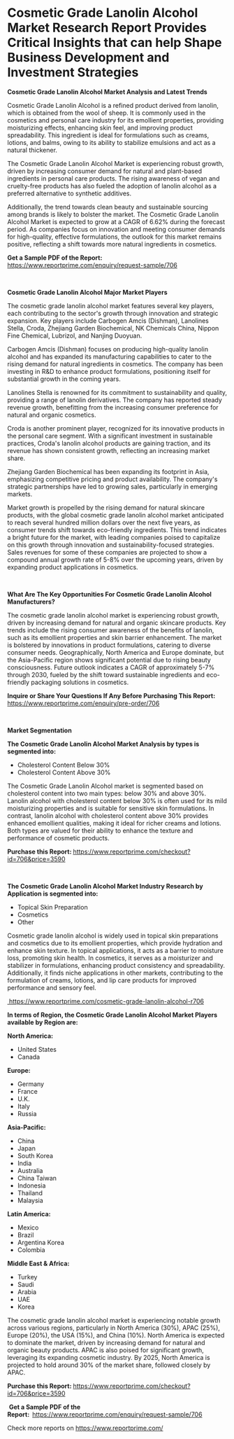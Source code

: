 <p><h1>Cosmetic Grade Lanolin Alcohol Market Research Report Provides Critical Insights that can help Shape Business Development and Investment Strategies</h1></p><p><strong>Cosmetic Grade Lanolin Alcohol Market Analysis and Latest Trends</strong></p>
<p><p>Cosmetic Grade Lanolin Alcohol is a refined product derived from lanolin, which is obtained from the wool of sheep. It is commonly used in the cosmetics and personal care industry for its emollient properties, providing moisturizing effects, enhancing skin feel, and improving product spreadability. This ingredient is ideal for formulations such as creams, lotions, and balms, owing to its ability to stabilize emulsions and act as a natural thickener.</p><p>The Cosmetic Grade Lanolin Alcohol Market is experiencing robust growth, driven by increasing consumer demand for natural and plant-based ingredients in personal care products. The rising awareness of vegan and cruelty-free products has also fueled the adoption of lanolin alcohol as a preferred alternative to synthetic additives. </p><p>Additionally, the trend towards clean beauty and sustainable sourcing among brands is likely to bolster the market. The Cosmetic Grade Lanolin Alcohol Market is expected to grow at a CAGR of 6.62% during the forecast period. As companies focus on innovation and meeting consumer demands for high-quality, effective formulations, the outlook for this market remains positive, reflecting a shift towards more natural ingredients in cosmetics.</p></p>
<p><strong>Get a Sample PDF of the Report:&nbsp;</strong> <a href="https://www.reportprime.com/enquiry/request-sample/706?utm_campaign=2603&utm_medium=2&utm_source=Github&utm_content=ia&utm_term=18032025&utm_id=cosmetic-grade-lanolin-alcohol">https://www.reportprime.com/enquiry/request-sample/706</a></p>
<p>&nbsp;</p>
<p><strong>Cosmetic Grade Lanolin Alcohol Major Market Players</strong></p>
<p><p>The cosmetic grade lanolin alcohol market features several key players, each contributing to the sector's growth through innovation and strategic expansion. Key players include Carbogen Amcis (Dishman), Lanolines Stella, Croda, Zhejiang Garden Biochemical, NK Chemicals China, Nippon Fine Chemical, Lubrizol, and Nanjing Duoyuan.</p><p>Carbogen Amcis (Dishman) focuses on producing high-quality lanolin alcohol and has expanded its manufacturing capabilities to cater to the rising demand for natural ingredients in cosmetics. The company has been investing in R&D to enhance product formulations, positioning itself for substantial growth in the coming years.</p><p>Lanolines Stella is renowned for its commitment to sustainability and quality, providing a range of lanolin derivatives. The company has reported steady revenue growth, benefitting from the increasing consumer preference for natural and organic cosmetics.</p><p>Croda is another prominent player, recognized for its innovative products in the personal care segment. With a significant investment in sustainable practices, Croda's lanolin alcohol products are gaining traction, and its revenue has shown consistent growth, reflecting an increasing market share.</p><p>Zhejiang Garden Biochemical has been expanding its footprint in Asia, emphasizing competitive pricing and product availability. The company's strategic partnerships have led to growing sales, particularly in emerging markets.</p><p>Market growth is propelled by the rising demand for natural skincare products, with the global cosmetic grade lanolin alcohol market anticipated to reach several hundred million dollars over the next five years, as consumer trends shift towards eco-friendly ingredients. This trend indicates a bright future for the market, with leading companies poised to capitalize on this growth through innovation and sustainability-focused strategies. Sales revenues for some of these companies are projected to show a compound annual growth rate of 5-8% over the upcoming years, driven by expanding product applications in cosmetics.</p></p>
<p>&nbsp;</p>
<p><strong>What Are The Key Opportunities For Cosmetic Grade Lanolin Alcohol Manufacturers?</strong></p>
<p><p>The cosmetic grade lanolin alcohol market is experiencing robust growth, driven by increasing demand for natural and organic skincare products. Key trends include the rising consumer awareness of the benefits of lanolin, such as its emollient properties and skin barrier enhancement. The market is bolstered by innovations in product formulations, catering to diverse consumer needs. Geographically, North America and Europe dominate, but the Asia-Pacific region shows significant potential due to rising beauty consciousness. Future outlook indicates a CAGR of approximately 5-7% through 2030, fueled by the shift toward sustainable ingredients and eco-friendly packaging solutions in cosmetics.</p></p>
<p><strong>Inquire or Share Your Questions If Any Before Purchasing This Report:</strong> <a href="https://www.reportprime.com/enquiry/pre-order/706?utm_campaign=2603&utm_medium=2&utm_source=Github&utm_content=ia&utm_term=18032025&utm_id=cosmetic-grade-lanolin-alcohol">https://www.reportprime.com/enquiry/pre-order/706</a></p>
<p>&nbsp;</p>
<p><strong>Market Segmentation</strong></p>
<p><strong>The Cosmetic Grade Lanolin Alcohol Market Analysis by types is segmented into:</strong></p>
<p><ul><li>Cholesterol Content Below 30%</li><li>Cholesterol Content Above 30%</li></ul></p>
<p><p>The Cosmetic Grade Lanolin Alcohol market is segmented based on cholesterol content into two main types: below 30% and above 30%. Lanolin alcohol with cholesterol content below 30% is often used for its mild moisturizing properties and is suitable for sensitive skin formulations. In contrast, lanolin alcohol with cholesterol content above 30% provides enhanced emollient qualities, making it ideal for richer creams and lotions. Both types are valued for their ability to enhance the texture and performance of cosmetic products.</p></p>
<p><strong>Purchase this Report:&nbsp;</strong><a href="https://www.reportprime.com/checkout?id=706&price=3590&utm_campaign=2603&utm_medium=2&utm_source=Github&utm_content=ia&utm_term=18032025&utm_id=cosmetic-grade-lanolin-alcohol">https://www.reportprime.com/checkout?id=706&price=3590</a></p>
<p>&nbsp;</p>
<p><strong>The Cosmetic Grade Lanolin Alcohol Market Industry Research by Application is segmented into:</strong></p>
<p><ul><li>Topical Skin Preparation</li><li>Cosmetics</li><li>Other</li></ul></p>
<p><p>Cosmetic grade lanolin alcohol is widely used in topical skin preparations and cosmetics due to its emollient properties, which provide hydration and enhance skin texture. In topical applications, it acts as a barrier to moisture loss, promoting skin health. In cosmetics, it serves as a moisturizer and stabilizer in formulations, enhancing product consistency and spreadability. Additionally, it finds niche applications in other markets, contributing to the formulation of creams, lotions, and lip care products for improved performance and sensory feel.</p></p>
<p><a href="https://www.reportprime.com/cosmetic-grade-lanolin-alcohol-r706?utm_campaign=2603&utm_medium=2&utm_source=Github&utm_content=ia&utm_term=18032025&utm_id=cosmetic-grade-lanolin-alcohol">&nbsp;https://www.reportprime.com/cosmetic-grade-lanolin-alcohol-r706</a></p>
<p><strong>In terms of Region, the Cosmetic Grade Lanolin Alcohol Market Players available by Region are:</strong></p>
<p>
    <p> <strong> North America: </strong>
        <ul>
            <li>United States</li>
            <li>Canada</li>
        </ul>
        </p> 
    <p> <strong> Europe: </strong>
        <ul>
            <li>Germany</li>
            <li>France</li>
            <li>U.K.</li>
            <li>Italy</li>
            <li>Russia</li>
        </ul>
        </p> 
    <p> <strong> Asia-Pacific: </strong>
        <ul>
            <li>China</li>
            <li>Japan</li>
            <li>South Korea</li>
            <li>India</li>
            <li>Australia</li>
            <li>China Taiwan</li>
            <li>Indonesia</li>
            <li>Thailand</li>
            <li>Malaysia</li>
        </ul>
        </p> 
    <p> <strong> Latin America: </strong>
        <ul>
            <li>Mexico</li>
            <li>Brazil</li>
            <li>Argentina Korea</li>
            <li>Colombia</li>
        </ul>
        </p> 
    <p> <strong> Middle East & Africa: </strong>
        <ul>
            <li>Turkey</li>
            <li>Saudi</li>
            <li>Arabia</li>
            <li>UAE</li>
            <li>Korea</li>
        </ul>
    </p>
    </p>
<p><p>The cosmetic grade lanolin alcohol market is experiencing notable growth across various regions, particularly in North America (30%), APAC (25%), Europe (20%), the USA (15%), and China (10%). North America is expected to dominate the market, driven by increasing demand for natural and organic beauty products. APAC is also poised for significant growth, leveraging its expanding cosmetic industry. By 2025, North America is projected to hold around 30% of the market share, followed closely by APAC.</p></p>
<p><strong>Purchase this Report: </strong><a href="https://www.reportprime.com/checkout?id=706&price=3590&utm_campaign=2603&utm_medium=2&utm_source=Github&utm_content=ia&utm_term=18032025&utm_id=cosmetic-grade-lanolin-alcohol">https://www.reportprime.com/checkout?id=706&price=3590</a></p>
<p>&nbsp;<strong>Get a Sample PDF of the Report:&nbsp;&nbsp;</strong><a href="https://www.reportprime.com/enquiry/request-sample/706?utm_campaign=2603&utm_medium=2&utm_source=Github&utm_content=ia&utm_term=18032025&utm_id=cosmetic-grade-lanolin-alcohol">https://www.reportprime.com/enquiry/request-sample/706</a></p>
<p><strong></strong></p>
<p>Check more reports on <a href="https://www.reportprime.com/?utm_campaign=2603&utm_medium=2&utm_source=Github&utm_content=ia&utm_term=18032025&utm_id=cosmetic-grade-lanolin-alcohol">https://www.reportprime.com/</a></p>